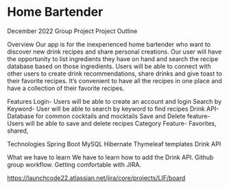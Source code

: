 # Home Bartender 
December 2022 Group Project
Project Outline

Overview
    Our app is for the inexperienced home bartender who want to discover new drink recipes and share personal creations.  Our user will have the opportunity to list ingredients they have on hand and search the recipe database based on those ingredients. 
    Users will be able to connect with other users to create drink recommendations, share drinks and give toast to their favorite recipes. It’s convenient to have all the recipes in one place and have a collection of their favorite recipes.

Features
    Login- Users will be able to create an account and login
    Search by Keyword- User will be able to search by keyword to find recipes
    Drink API- Database for common cocktails and mocktails
    Save and Delete feature- Users will be able to save and delete recipes
    Category Feature- Favorites, shared, 

Technologies
    Spring Boot
    MySQL
    Hibernate
    Thymeleaf templates
    Drink API
 
What we have to learn
     We have to learn how to add the Drink API.
     Github group workflow.
     Getting comfortable with JIRA. 

https://launchcode22.atlassian.net/jira/core/projects/LIF/board

